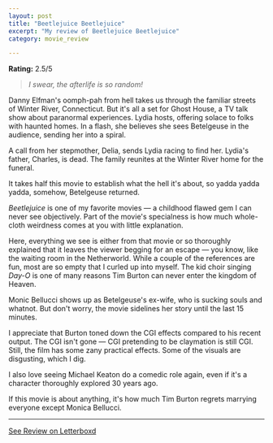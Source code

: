 ```yaml
---
layout: post
title: "Beetlejuice Beetlejuice"
excerpt: "My review of Beetlejuice Beetlejuice"
category: movie_review

---
```


**Rating:** 2.5/5

<blockquote><i>I swear, the afterlife is so random!</i></blockquote>

Danny Elfman's oomph-pah from hell takes us through the familiar streets of Winter River, Connecticut. But it's all a set for Ghost House, a TV talk show about paranormal experiences. Lydia hosts, offering solace to folks with haunted homes. In a flash, she believes she sees Betelgeuse in the audience, sending her into a spiral.

A call from her stepmother, Delia, sends Lydia racing to find her. Lydia's father, Charles, is dead. The family reunites at the Winter River home for the funeral.

It takes half this movie to establish what the hell it's about, so yadda yadda yadda, somehow, Betelgeuse returned.

<i>Beetlejuice</i> is one of my favorite movies — a childhood flawed gem I can never see objectively. Part of the movie's specialness is how much whole-cloth weirdness comes at you with little explanation.

Here, everything we see is either from that movie or so thoroughly explained that it leaves the viewer begging for an escape — you know, like the waiting room in the Netherworld. While a couple of the references are fun, most are so empty that I curled up into myself. The kid choir singing <i>Day-O</i> is one of many reasons Tim Burton can never enter the kingdom of Heaven.

Monic Bellucci shows up as Betelgeuse's ex-wife, who is sucking souls and whatnot. But don't worry, the movie sidelines her story until the last 15 minutes.

I appreciate that Burton toned down the CGI effects compared to his recent output. The CGI isn't gone — CGI pretending to be claymation is still CGI. Still, the film has some zany practical effects. Some of the visuals are disgusting, which I dig.

I also love seeing Michael Keaton do a comedic role again, even if it's a character thoroughly explored 30 years ago.

If this movie is about anything, it's how much Tim Burton regrets marrying everyone except Monica Bellucci.

<hr>

[See Review on Letterboxd](https://boxd.it/88xP3d)
